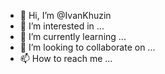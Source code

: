 - 👋 Hi, I’m @IvanKhuzin
- 👀 I’m interested in ...
- 🌱 I’m currently learning ...
- 💞️ I’m looking to collaborate on ...
- 📫 How to reach me ...

<!---
IvanKhuzin/IvanKhuzin is a ✨ special ✨ repository because its `README.md` (this file) appears on your GitHub profile.
You can click the Preview link to take a look at your changes.
--->
